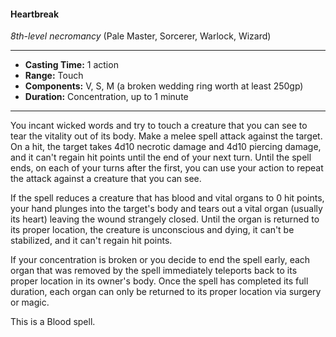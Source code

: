 #### Heartbreak
*8th-level necromancy* (Pale Master, Sorcerer, Warlock, Wizard)
___
- **Casting Time:** 1 action 
- **Range:** Touch 
- **Components:** V, S, M (a broken wedding ring worth at least 250gp)
- **Duration:** Concentration, up to 1 minute 
---
You incant wicked words and try to touch a creature that you can see to tear the vitality out of its body. Make a melee spell attack against the target. On a hit, the target takes 4d10 necrotic damage and 4d10 piercing damage, and it can't regain hit points until the end of your next turn. Until the spell ends, on each of your turns after the first, you can use your action to repeat the attack against a creature that you can see. 

If the spell reduces a creature that has blood and vital organs to 0 hit points, your hand plunges into the target's body and tears out a vital organ (usually its heart) leaving the wound strangely closed. Until the organ is returned to its proper location, the creature is unconscious and dying, it can't be stabilized, and it can't regain hit points.

If your concentration is broken or you decide to end the spell early, each organ that was removed by the spell immediately teleports back to its proper location in its owner's body. Once the spell has completed its full duration, each organ can only be returned to its proper location via surgery or magic. 

This is a Blood spell.